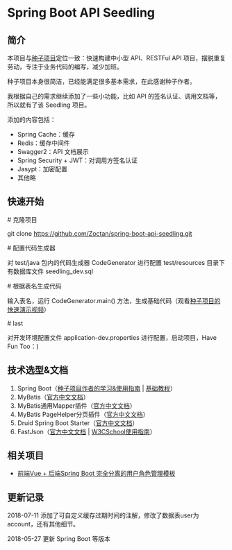 # Spring Boot API Seedling

## 简介

本项目与[种子项目](https://github.com/lihengming/spring-boot-api-project-seed)定位一致：快速构建中小型 API、RESTFul API 项目，摆脱重复劳动，专注于业务代码的编写，减少加班。

种子项目本身很简洁，已经能满足很多基本需求，在此感谢种子作者。

我根据自己的需求继续添加了一些小功能，比如 API 的签名认证、调用文档等，所以就有了该 Seedling 项目。

添加的内容包括：
- Spring Cache：缓存
- Redis：缓存中间件
- Swagger2：API 文档展示
- Spring Security + JWT：对调用方签名认证
- Jasypt：加密配置
- 其他略

## 快速开始

\# 克隆项目

git clone https://github.com/Zoctan/spring-boot-api-seedling.git

\# 配置代码生成器

对 test/java 包内的代码生成器 CodeGenerator 进行配置
test/resources 目录下有数据库文件 seedling_dev.sql

\# 根据表名生成代码

输入表名，运行 CodeGenerator.main() 方法，生成基础代码（观看[种子项目的快速演示视频](http://v.youku.com/v_show/id_XMjg1NjYwNDgxNg==.html?spm=a2h3j.8428770.3416059.1)）

\# last

对开发环境配置文件 application-dev.properties 进行配置，启动项目，Have Fun Too：)

## 技术选型&文档

1. Spring Boot（[种子项目作者的学习&使用指南](https://www.jianshu.com/p/1a9fd8936bd8) | [基础教程](http://blog.didispace.com/Spring-Boot%E5%9F%BA%E7%A1%80%E6%95%99%E7%A8%8B/)）
2. MyBatis（[官方中文文档](http://www.mybatis.org/mybatis-3/zh/index.html)）
3. MyBatis通用Mapper插件（[官方中文文档](https://mapperhelper.github.io/docs/)）
4. MyBatis PageHelper分页插件（[官方中文文档](https://pagehelper.github.io/)）
5. Druid Spring Boot Starter（[官方中文文档](https://github.com/alibaba/druid/tree/master/druid-spring-boot-starter/)）
6. FastJson（[官方中文文档](https://github.com/alibaba/fastjson/wiki/Quick-Start-CN) | [W3CSchool使用指南](https://www.w3cschool.cn/fastjson/fastjson-quickstart.html)）

## 相关项目

- [前端Vue + 后端Spring Boot 完全分离的用户角色管理模板](https://github.com/Zoctan/spring-boot-vue-admin)

## 更新记录

2018-07-11 添加了可自定义缓存过期时间的注解，修改了数据表user为account，还有其他细节。

2018-05-27 更新 Spring Boot 等版本